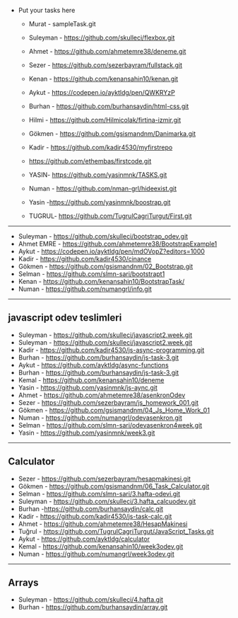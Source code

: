 - Put your tasks here

  - Murat - sampleTask.git

  - Suleyman - https://github.com/skulleci/flexbox.git
  - Ahmet - https://github.com/ahmetemre38/deneme.git
  - Sezer - https://github.com/sezerbayram/fullstack.git
  - Kenan  - https://github.com/kenansahin10/kenan.git
  - Aykut - https://codepen.io/ayktldg/pen/QWKRYzP 
  - Burhan - https://github.com/burhansaydin/html-css.git
  - Hilmi - https://github.com/Hilmicolak/firtina-izmir.git
  - Gökmen - https://github.com/gsismandnm/Danimarka.git
  - Kadir - https://github.com/kadir4530/myfirstrepo
  - https://github.com/ethembas/firstcode.git
  - YASIN- https://github.com/yasinmnk/TASKS.git
  - Numan -  https://github.com/nman-grl/hideexist.git
  - Yasin -https://github.com/yasinmnk/boostrap.git
  - TUGRUL- https://github.com/TugrulCagriTurgut/First.git

---------------------------------

  - Suleyman - https://github.com/skulleci/bootstrap_odev.git
  - Ahmet EMRE - https://github.com/ahmetemre38/BootstrapExample1
  - Aykut - https://codepen.io/ayktldg/pen/mdOVopZ?editors=1000
  - Kadir - https://github.com/kadir4530/cinance
  - Gökmen - https://github.com/gsismandnm/02_Bootstrap.git
  - Selman - https://github.com/slmn-sari/bootstrapt1
  - Kenan - https://github.com/kenansahin10/BootstrapTask/
  - Numan - https://github.com/numangrl/info.git
  
---------------------------------------------------------------
javascript odev teslimleri
---------------------------------------------------------------
- Suleyman - https://github.com/skulleci/javascript2.week.git
- Suleyman - https://github.com/skulleci/javascript2.week.git  
- Kadir - https://github.com/kadir4530/js-async-programming.git
- Burhan - https://github.com/burhansaydin/js-task-3.git
- Aykut - https://github.com/ayktldg/async-functions
- Burhan - https://github.com/burhansaydin/js-task-3.git
- Kemal -  https://github.com/kenansahin10/deneme
- Yasin - https://github.com/yasinmnk/js-aync.git
- Ahmet - https://github.com/ahmetemre38/asenkronOdev  
- Sezer - https://github.com/sezerbayram/js_homework_001.git  
- Gökmen - https://github.com/gsismandnm/04_Js_Home_Work_01
- Numan - https://github.com/numangrl/odevasenkron.git
- Selman - https://github.com/slmn-sari/odevasenkron4week.git
- Yasin - https://github.com/yasinmnk/week3.git


---------------------------------------------------------------
Calculator
---------------------------------------------------------------
- Sezer - https://github.com/sezerbayram/hesapmakinesi.git
- Gökmen - https://github.com/gsismandnm/06_Task_Calculator.git
- Selman -  https://github.com/slmn-sari/3.hafta-odevi.git
- Suleyman - https://github.com/skulleci/3.hafta_calcuodev.git
- Burhan -https://github.com/burhansaydin/calc.git
- Kadir - https://github.com/kadir4530/js-task-calc.git
- Ahmet - https://github.com/ahmetemre38/HesapMakinesi
- Tuğrul - https://github.com/TugrulCagriTurgut/JavaScript_Tasks.git
- Aykut - https://github.com/ayktldg/calculator
- Kemal - https://github.com/kenansahin10/week3odev.git
- Numan - https://github.com/numangrl/week3odev.git


---------------------------------------------------------------
Arrays
---------------------------------------------------------------
- Suleyman - https://github.com/skulleci/4.hafta.git
- Burhan - https://github.com/burhansaydin/array.git


